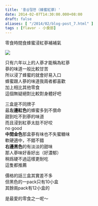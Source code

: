 ```yaml
---
title: '홍삼절편（蜂蜜紅蔘）'
date: 2014-02-07T14:30:00.000+08:00
draft: false
aliases: [ "/2014/02/blog-post_7.html" ]
tags : [flavor - 小食部]
---
```


零食時間食蜂蜜浸紅蔘補補氣  

![](/images/honeyredgin.jpg)

只有六年以上的人蔘才能稱為紅蔘  
蔘的味道一般比較甘苦  
所以浸了蜂蜜的就會好易入口  
蜂蜜跟人蔘的味道我兩者都喜歡  
加上相比其他零食  
這個無疑絕對比較對身體好吧  
  
三盒是不同牌子  
最**左邊紅色**的蜂蜜多到不償命  
甜到吃不到蔘的味道  
而且浸到紅蔘太腍不好咬  
no good  
**中間金色**那盒蔘有味也不失蜜糖味  
軟硬適中，不錯不錯  
**右邊黑色**的有淡淡的甜味  
那人蔘味好香好出（好濃郁）  
稍爲硬不過這樣更耐吃  
這隻都推薦  
  
價格的話三盒其實差不多  
但黑色的一pack只有10小盒  
其餘兩pack有12小盒的  
  
是最愛的零食之一呢～
